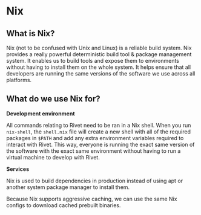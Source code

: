 # Nix

## What is Nix?

Nix (not to be confused with Unix and Linux) is a reliable build system. Nix provides a really powerful deterministic build tool & package management system. It enables us to build tools and expose them to environments without having to install them on the whole system. It helps ensure that all developers are running the same versions of the software we use across all platforms.

## What do we use Nix for?

**Development environment**

All commands relating to Rivet need to be ran in a Nix shell. When you run `nix-shell`, the `shell.nix` file will create a new shell with all of the required packages in `$PATH` and add any extra environment variables required to interact with Rivet. This way, everyone is running the exact same version of the software with the exact same environment without having to run a virtual machine to develop with Rivet.

**Services**

Nix is used to build dependencies in production instead of using apt or another system package manager to install them.

Because Nix supports aggressive caching, we can use the same Nix configs to download cached prebuilt binaries.
